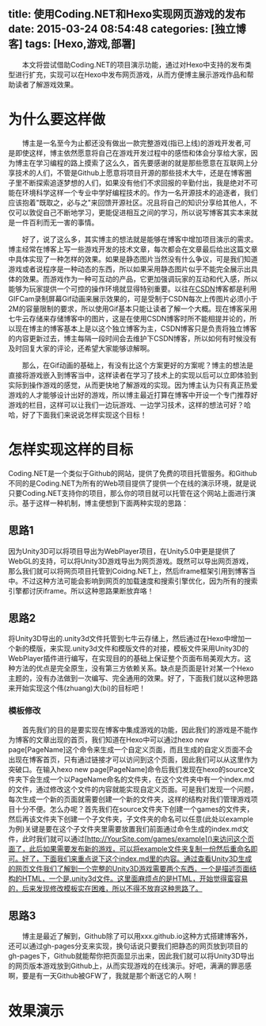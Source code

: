 title: 使用Coding.NET和Hexo实现网页游戏的发布
date: 2015-03-24 08:54:48
categories: [独立博客]
tags: [Hexo,游戏,部署]
---
&emsp;&emsp;本文将尝试借助Coding.NET的项目演示功能，通过对Hexo中支持的发布类型进行扩充，实现可以在Hexo中发布网页游戏，从而方便博主展示游戏作品和帮助读者了解游戏效果。

<!--more-->

# 为什么要这样做
&emsp;&emsp;博主是一名至今为止都还没有做出一款完整游戏(指已上线)的游戏开发者,可是即使这样，博主依然愿意将自己在游戏开发过程中的感悟和体会分享给大家，因为博主在学习编程的路上摸索了这么久，首先要感谢的就是那些愿意在互联网上分享技术的人们，不管是Github上愿意将项目开源的那些技术大牛，还是在博客圈子里不断探索追逐梦想的人们，如果没有他们不求回报的辛勤付出，我是绝对不可能在环境科学这样一个专业中学好编程技术的。作为一名开源技术的追逐者，我们应该抱着"既取之，必与之"来回馈开源社区。况且将自己的知识分享给其他人，不仅可以敦促自己不断地学习，更能促进相互之间的学习，所以说写博客其实本来就是一件百利而无一害的事情。

&emsp;&emsp;好了，说了这么多，其实博主的想法就是能够在博客中增加项目演示的需求。博主经常在博客上写一些游戏开发的技术文章，每次都会在文章最后给出这篇文章中具体实现了一种怎样的效果。如果是静态图片当然没有什么争议，可是我们知道游戏或者说程序是一种动态的东西，所以如果采用静态图片似乎不能完全展示出具体的效果。而游戏作为一种可互动的产品，它更加强调玩家的互动和代入感，所以能够为玩家提供一个可控的操作环境就显得特别重要。以往在[CSDN](http://blog.csdn.net/qinyuanpei)博客都是利用GIFCam录制屏幕Gif动画来展示效果的，可是受制于CSDN每次上传图片必须小于2M的容量限制的要求，所以使用Gif基本只能让读者了解一个大概。现在博客采用七牛云存储来存储博客中的图片，这是在使用CSDN博客时所不能相提并论的，所以现在博主的博客基本上是以这个独立博客为主，CSDN博客只是负责将独立博客的内容更新过去，博主每隔一段时间会去维护下CSDN博客，所以如何有时候没有及时回复大家的评论，还希望大家能够谅解啊。

&emsp;&emsp;那么，在Gif动画的基础上，有没有比这个方案更好的方案呢？博主的想法是直接将游戏嵌入到博客当中，这样读者在学习了技术上的实现以后可以立即体验到实际到操作游戏的感觉，从而更快地了解游戏的实现。因为博主认为只有真正热爱游戏的人才能够设计出好的游戏，所以博主最近打算在博客中开设一个专门推荐好游戏的栏目，这样可以让我们一边玩游戏、一边学习技术，这样的想法可好？哈哈，好了下面我们来说说怎样实现这个目标！
# 怎样实现这样的目标
Coding.NET是一个类似于Github的网站，提供了免费的项目托管服务。和Github不同的是Coding.NET为所有的Web项目提供了提供一个在线的演示环境，就是说只要Coding.NET支持你的项目，那么你的项目就可以托管在这个网站上面进行演示。基于这样一种机制，博主便想到下面两种实现的思路：
## 思路1
因为Unity3D可以将项目导出为WebPlayer项目，在Unity5.0中更是提供了WebGL的支持，可以将Unity3D游戏导出为网页游戏。既然可以导出网页游戏，那么我们就可以将网页项目托管到Coidng.NET上，然后iframe框架引用到博客当中。不过这种方法可能会影响到网页的加载速度和搜索引擎优化，因为所有的搜索引擎都讨厌iframe。所以这种思路果断放弃咯！
## 思路2
将Unity3D导出的.unity3d文件托管到七牛云存储上，然后通过在Hexo中增加一个新的模版，来实现.unity3d文件和模版文件的对接，模板文件采用Unity3D的WebPlayer插件进行编写，在实现目的的基础上保证整个页面布局美观大方。这种方法的优点是完全原生，没有第三方依赖关系。缺点是页面是针对某一个Hexo主题的，没有办法做到一次编写、完全通用的效果。好了，下面我们就以这种思路来开始实现这个伟(zhuang)大(bi)的目标吧！

### 模板修改
&emsp;&emsp;首先我们的目的是要实现在博客中集成游戏的功能，因此我们的游戏是不能作为博客的文章出现的首页，我们知道在Hexo中可以通过hexo new page[PageName]这个命令来生成一个自定义页面，而且生成的自定义页面不会出现在博客首页，只有通过链接才可以访问到这个页面，因此我们可以从这里作为突破口。在输入hexo new page[PageName]命令后我们发现在hexo的source文件夹下会生成一个以PageName命名的文件夹，在这个文件夹中有一个index.md的文件，通过修改这个文件的内容就能实现自定义页面。可是我们发现一个问题，每次生成一个新的页面就需要创建一个新的文件夹，这样的结构对我们管理游戏项目十分不便。怎么办呢？首先我们在source文件夹下创建一个games的文件夹，然后再该文件夹下创建一个子文件夹，子文件夹的命名可以任意(此处以example为例)关键是要在这个子文件夹里需要放置我们前面通过命令生成的index.md文件，此时我们就可以通过[http://YourSite.com/games/example]()来访问这个页面了，此后如果需要发布新的游戏，可以将example文件夹复制一份然后重命名即可。好了，下面我们来重点说下这个index.md里的内容。通过查看Unity3D生成的网页文件我们了解到一个完整的Unity3D游戏需要两个东西，一个是描述页面结构的HTML，一个是.unity3d文件。这里面麻烦点的是HTML，开始觉得蛮容易的，后来发现修改模板实在困难，所以不得不放弃这种思路了。

## 思路3
&emsp;&emsp;博主是最近了解到，Github除了可以用xxx.github.io这种方式搭建博客外，还可以通过gh-pages分支来实现，换句话说只要我们把静态的网页放到项目的gh-pages下，Github就能帮你把页面显示出来，因此我们就可以将Unity3D导出的网页版本游戏放到Github上，从而实现游戏的在线演示。好吧，满满的罪恶感啊，要是有一天Github被GFW了，我就是那个断送它的人啊！

# 效果演示